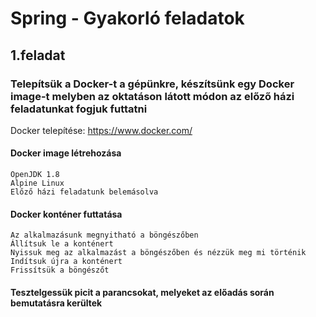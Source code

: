 # Spring - Gyakorló feladatok

## 1.feladat

### Telepítsük a Docker-t a gépünkre, készítsünk egy Docker image-t melyben az oktatáson látott módon az előző házi feladatunkat fogjuk futtatni

Docker telepítése: https://www.docker.com/

#### Docker image létrehozása
    OpenJDK 1.8 
    Alpine Linux
    Előző házi feladatunk belemásolva

#### Docker konténer futtatása
    Az alkalmazásunk megnyitható a böngészőben
    Állítsuk le a konténert
    Nyissuk meg az alkalmazást a böngészőben és nézzük meg mi történik
    Indítsuk újra a konténert 
    Frissítsük a böngészőt

#### Tesztelgessük picit a parancsokat, melyeket az előadás során bemutatásra kerültek